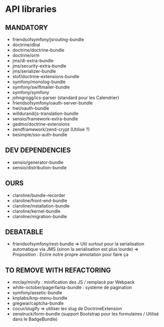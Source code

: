 # API libraries

## MANDATORY
- friendsofsymfony/jsrouting-bundle
- doctrine/dbal
- doctrine/doctrine-bundle
- doctrine/orm
- jms/di-extra-bundle
- jms/security-extra-bundle
- jms/serializer-bundle
- stof/doctrine-extensions-bundle
- symfony/monolog-bundle
- symfony/swiftmailer-bundle
- symfony/symfony
- johngrogg/ics-parser (standard pour les Calendrier)
- friendsofsymfony/oauth-server-bundle
- hwi/oauth-bundle
- willdurand/js-translation-bundle
- sensio/framework-extra-bundle
- gedmo/doctrine-extensions
- zendframework/zend-crypt (Utilisé ?)
- besimple/sso-auth-bundle


## DEV DEPENDENCIES
- sensio/generator-bundle
- sensio/distribution-bundle


## OURS
- claroline/bundle-recorder
- claroline/front-end-bundle
- claroline/installation-bundle
- claroline/kernel-bundle
- claroline/migration-bundle


## DEBATABLE
- friendsofsymfony/rest-bundle
=> Util surtout pour la serialisation automatique via JMS (sinon la serialisation est plus lourde)
=> Proposition : Ecrire notre propre annotation pour faire ça


## TO REMOVE WITH REFACTORING
- mrclay/minify : minification des JS / remplacé par Webpack
- white-october/pagerfanta-bundle : système de pagination
- symfony/assetic-bundle
- knplabs/knp-menu-bundle
- gregwar/captcha-bundle
- cocur/slugify => utiliser les slug de DoctrineExtension
- zenstruck/form-bundle (support Bootstrap pour les formulaires / Utilisé dans le BadgeBundle)

